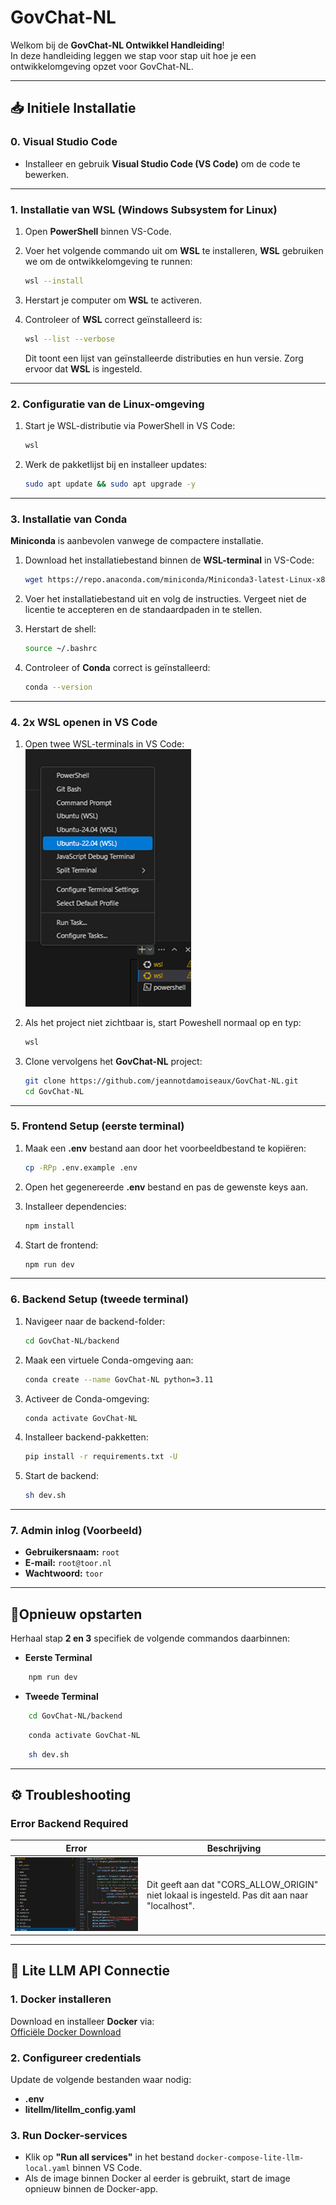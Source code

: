 # GovChat-NL
Welkom bij de **GovChat-NL Ontwikkel Handleiding**!  
In deze handleiding leggen we stap voor stap uit hoe je een ontwikkelomgeving opzet voor GovChat-NL.

---

## 📥 Initiele Installatie

### **0. Visual Studio Code**
- Installeer en gebruik **Visual Studio Code (VS Code)** om de code te bewerken.


---

### **1. Installatie van WSL (Windows Subsystem for Linux)**  
1. Open **PowerShell** binnen VS-Code.  
2. Voer het volgende commando uit om **WSL** te installeren, **WSL** gebruiken we om de ontwikkelomgeving te runnen:

    ```bash
    wsl --install
    ```

3. Herstart je computer om **WSL** te activeren.
4. Controleer of **WSL** correct geïnstalleerd is:

    ```bash
    wsl --list --verbose
    ```

   Dit toont een lijst van geïnstalleerde distributies en hun versie. Zorg ervoor dat **WSL** is ingesteld.

---

### **2. Configuratie van de Linux-omgeving**  
1. Start je WSL-distributie via PowerShell in VS Code:

    ```bash
    wsl
    ```

2. Werk de pakketlijst bij en installeer updates:

    ```bash
    sudo apt update && sudo apt upgrade -y
    ```

---

### **3. Installatie van Conda**  
**Miniconda** is aanbevolen vanwege de compactere installatie.  
1. Download het installatiebestand binnen de **WSL-terminal** in VS-Code:

    ```bash
    wget https://repo.anaconda.com/miniconda/Miniconda3-latest-Linux-x86_64.sh
    ```

2. Voer het installatiebestand uit en volg de instructies. Vergeet niet de licentie te accepteren en de standaardpaden in te stellen.  
3. Herstart de shell:

    ```bash
    source ~/.bashrc
    ```

4. Controleer of **Conda** correct is geïnstalleerd:

    ```bash
    conda --version
    ```

---

### **4. 2x WSL openen in VS Code**
1. Open twee WSL-terminals in VS Code:
   ![WSL-Terminals](images/WSL-shell.png)
2. Als het project niet zichtbaar is, start Poweshell normaal op en typ:

    ```bash
    wsl
    ```

3. Clone vervolgens het **GovChat-NL** project:

    ```bash
    git clone https://github.com/jeannotdamoiseaux/GovChat-NL.git
    cd GovChat-NL
    ```

---

### **5. Frontend Setup (eerste terminal)**  
1. Maak een **.env** bestand aan door het voorbeeldbestand te kopiëren:

    ```bash
    cp -RPp .env.example .env
    ```

2. Open het gegenereerde **.env** bestand en pas de gewenste keys aan.  
3. Installeer dependencies:

    ```bash
    npm install
    ```

4. Start de frontend:

    ```bash
    npm run dev
    ```

---

### **6. Backend Setup (tweede terminal)**  
1. Navigeer naar de backend-folder:

    ```bash
    cd GovChat-NL/backend
    ```

2. Maak een virtuele Conda-omgeving aan:

    ```bash
    conda create --name GovChat-NL python=3.11
    ```

3. Activeer de Conda-omgeving:

    ```bash
    conda activate GovChat-NL
    ```

4. Installeer backend-pakketten:

    ```bash
    pip install -r requirements.txt -U
    ```

5. Start de backend:

    ```bash
    sh dev.sh
    ```

---

### **7. Admin inlog (Voorbeeld)**  
- **Gebruikersnaam:** `root`  
- **E-mail:** `root@toor.nl`  
- **Wachtwoord:** `toor`  

---
##  🔄Opnieuw opstarten 
 
 Herhaal stap **2 en 3** specifiek de volgende commandos daarbinnen: 
- **Eerste Terminal** 
```bash
    npm run dev
``` 
- **Tweede Terminal**
```bash
    cd GovChat-NL/backend
```
```bash
    conda activate GovChat-NL
```
```bash
    sh dev.sh
``` 

---

## ⚙️ Troubleshooting

### **Error Backend Required**
| Error | Beschrijving                                                                                     |
|-------|-------------------------------------------------------------------------------------------------|
| ![Backend Required](images/backend-required.png) | Dit geeft aan dat "CORS_ALLOW_ORIGIN" niet lokaal is ingesteld. Pas dit aan naar "localhost". |

---

## 🤖 Lite LLM API Connectie

### **1. Docker installeren**
Download en installeer **Docker** via:  
[Officiële Docker Download](https://www.docker.com/)

### **2. Configureer credentials**
Update de volgende bestanden waar nodig:  
- **.env**  
- **litellm/litellm_config.yaml**

### **3. Run Docker-services**
- Klik op **"Run all services"** in het bestand `docker-compose-lite-llm-local.yaml` binnen VS Code.  
- Als de image binnen Docker al eerder is gebruikt, start de image opnieuw binnen de Docker-app.